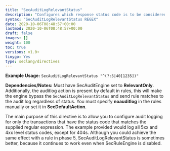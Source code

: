 ```yaml
---
title: "SecAuditLogRelevantStatus"
description: "Configures which response status code is to be considered relevant for the purpose of audit logging."
syntax: "SecAuditLogRelevantStatus REGEX"
date: 2020-10-06T08:48:57+00:00
lastmod: 2020-10-06T08:48:57+00:00
draft: false
images: []
weight: 100
toc: true
versions: v1.0+
tinygo: Yes
type: seclang/directives
---
```


**Example Usage:** `SecAuditLogRelevantStatus "^(?:5|40[1235])"`

**Dependencies/Notes:** Must have SecAuditEngine set to **RelevantOnly**. Additionally, the auditlog action is present by default in rules, this will make the engine bypass the `SecAuditLogRelevantStatus` and send rule matches to the audit log regardless of status. You must specify **noauditlog** in the rules manually or set it in **SecDefaultAction**.

The main purpose of this directive is to allow you to configure audit logging for only the transactions that have the status code that matches the supplied regular expression. The example provided would log all 5xx and 4xx level status codes, except for 404s. Although you could achieve the same effect with a rule in phase 5, SecAuditLogRelevantStatus is sometimes better, because it continues to work even when SecRuleEngine is disabled.
